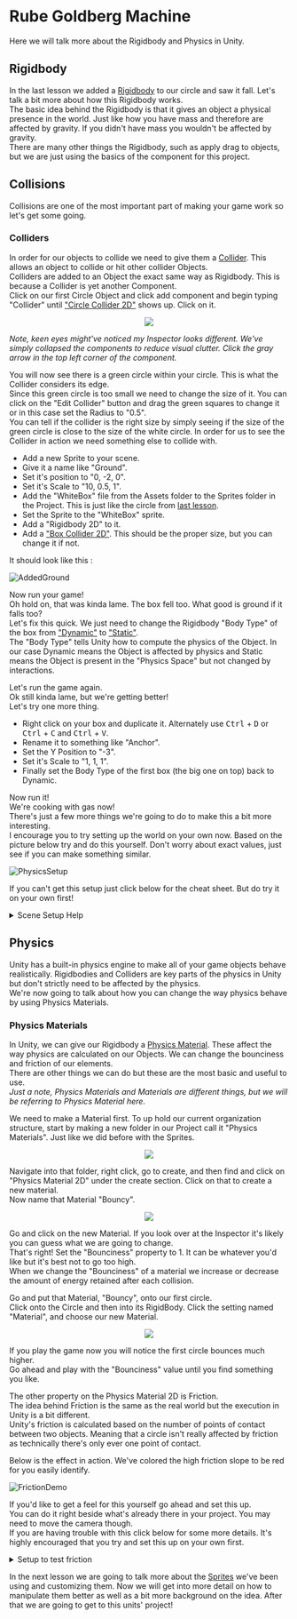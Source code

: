 # Rube Goldberg Machine

Here we will talk more about the Rigidbody and Physics in Unity.

## Rigidbody

In the last lesson we added a [Rigidbody](https://docs.unity3d.com/Manual/class-Rigidbody2D.html) to our circle and saw it fall. Let's talk a bit more about how this Rigidbody works.\
The basic idea behind the Rigidbody is that it gives an object a physical presence in the world. Just like how you have mass and therefore are affected by gravity. If you didn't have mass you wouldn't be affected by gravity.\
There are many other things the Rigidbody, such as apply drag to objects, but we are just using the basics of the component for this project.

## Collisions

Collisions are one of the most important part of making your game work so let's get some going.

### Colliders

In order for our objects to collide we need to give them a [Collider](https://docs.unity3d.com/Manual/Collider2D.html). This allows an object to collide or hit other collider Objects.\
Colliders are added to an Object the exact same way as Rigidbody. This is because a Collider is yet another Component.\
Click on our first Circle Object and click add component and begin typing "Collider" until ["Circle Collider 2D"](https://docs.unity3d.com/Manual/class-CircleCollider2D.html) shows up. Click on it.

<p align="center">
	<img src="Images/CircleCollider.JPG">
</p>

*Note, keen eyes might've noticed my Inspector looks different. We've simply collapsed the components to reduce visual clutter. Click the gray arrow in the top left corner of the component.*

You will now see there is a green circle within your circle. This is what the Collider considers its edge.\
Since this green circle is too small we need to change the size of it. You can click on the "Edit Collider" button and drag the green squares to change it or in this case set the Radius to "0.5".\
You can tell if the collider is the right size by simply seeing if the size of the green circle is close to the size of the white circle.
In order for us to see the Collider in action we need something else to collide with.

* Add a new Sprite to your scene.
* Give it a name like "Ground".
* Set it's position to "0, -2, 0".
* Set it's Scale to "10, 0.5, 1".
* Add the "WhiteBox" file from the Assets folder to the Sprites folder in the Project. This is just like the circle from [last lesson](./2%20GameObjects.md).
* Set the Sprite to the "WhiteBox" sprite.
* Add a "Rigidbody 2D" to it.
* Add a ["Box Collider 2D"](https://docs.unity3d.com/Manual/class-BoxCollider2D.html). This should be the proper size, but you can change it if not.

It should look like this :

![AddedGround](Images/AddedGround.JPG)

Now run your game!\
Oh hold on, that was kinda lame. The box fell too. What good is ground if it falls too?\
Let's fix this quick. We just need to change the Rigidbody "Body Type" of the box from ["Dynamic"](https://docs.unity3d.com/Manual/class-Rigidbody2D.html) to ["Static"](https://docs.unity3d.com/Manual/class-Rigidbody2D.html).\
The "Body Type" tells Unity how to compute the physics of the Object. In our case Dynamic means the Object is affected by physics and Static means the Object is present in the "Physics Space" but not changed by interactions.

Let's run the game again.\
Ok still kinda lame, but we're getting better!\
Let's try one more thing.

* Right click on your box and duplicate it. Alternately use <kbd>Ctrl</kbd> + <kbd>D</kbd> or <kbd>Ctrl</kbd> + <kbd>C</kbd> and <kbd>Ctrl</kbd> + <kbd>V</kbd>. 
* Rename it to something like "Anchor".
* Set the Y Position to "-3".
* Set it's Scale to "1, 1, 1".
* Finally set the Body Type of the first box (the big one on top) back to Dynamic.

Now run it!\
We're cooking with gas now!\
There's just a few more things we're going to do to make this a bit more interesting.\
I encourage you to try setting up the world on your own now. Based on the picture below try and do this yourself. Don't worry about exact values, just see if you can make something similar.

![PhysicsSetup](Images/PhysicsSetup.JPG)

If you can't get this setup just click below for the cheat sheet. But do try it on your own first!

<details>

<summary>Scene Setup Help</summary>
<br />

<p>

* Add a Circle Collider 2D and Rigidbody to the second circle. Just like on the first one.
* Shift the second circle a little to the left.
* Create a second Box with a Rigidbody set to Static and a box collider.
* Set the Position of the box to "-5, -4.5", the Rotations Z to "-45" and the Scale to "7, 0.5, 1".

These numbers don't need to be exact and you can change around the Scene to your liking. Feel free to play around with this. You will be able to understand this better if you do this yourself.

</p>

</details>

## Physics

Unity has a built-in physics engine to make all of your game objects behave realistically. Rigidbodies and Colliders are key parts of the physics in Unity but don't strictly need to be affected by the physics.\
We're now going to talk about how you can change the way physics behave by using Physics Materials.

### Physics Materials

In Unity, we can give our Rigidbody a [Physics Material](https://docs.unity3d.com/Manual/class-PhysicsMaterial2D.html). These affect the way physics are calculated on our Objects. We can change the bounciness and friction of our elements.\
There are other things we can do but these are the most basic and useful to use.\
*Just a note, Physics Materials and Materials are different things, but we will be referring to Physics Material here.*

We need to make a Material first. To up hold our current organization structure, start by making a new folder in our Project call it "Physics Materials". Just like we did before with the Sprites.

<p align="center">
	<img src="Images/Folders.JPG">
</p>

Navigate into that folder, right click, go to create, and then find and click on "Physics Material 2D" under the create section. Click on that to create a new material.\
Now name that Material "Bouncy".

<p align="center">
	<img src="Images/PhysicsMaterial.JPG">
</p>

Go and click on the new Material. If you look over at the Inspector it's likely you can guess what we are going to change.\
That's right! Set the "Bounciness" property to 1. It can be whatever you'd like but it's best not to go too high.\
When we change the "Bounciness" of a material we increase or decrease the amount of energy retained after each collision.

Go and put that Material, "Bouncy", onto our first circle.\
Click onto the Circle and then into its RigidBody. Click the setting named "Material", and choose our new Material.

<p align="center">
	<img src="Images/MaterialOnBody.JPG">
</p>

If you play the game now you will notice the first circle bounces much higher.\
Go ahead and play with the "Bounciness" value until you find something you like.

The other property on the Physics Material 2D is Friction.\
The idea behind Friction is the same as the real world but the execution in Unity is a bit different.\
Unity's friction is calculated based on the number of points of contact between two objects. Meaning that a circle isn't really affected by friction as technically there's only ever one point of contact.

Below is the effect in action. We've colored the high friction slope to be red for you easily identify.

![FrictionDemo](https://media.giphy.com/media/L39MSN192NeEOdvlwZ/giphy.gif)

If you'd like to get a feel for this yourself go ahead and set this up.\
You can do it right beside what's already there in your project. You may need to move the camera though.\
If you are having trouble with this click below for some more details. It's highly encouraged that you try and set this up on your own first.

<details>

<summary>Setup to test friction</summary>
<br />

<p>

*All the numbers used here are just suggestions. Go ahead and change it up to what you want.*

First we have to make our Physics Material for friction. 
* Make a new "Physics Material 2D" in the "Physics Materials" folder and name it "HighFriction".
* Click on the Material and set the "Friction" property to "2".

Then we need to set up our ramps.

* Start by making a new sprite, set its sprite to "WhiteBox", set it's scale in the X to "5", and rotate it in the Z axis to about "20". Name it something like "FrictionRamp".
* Give the sprite a "Rigidbody 2D" and "Box Collider 2D" component. Make sure the Rigidbody is set to "Static".
* Duplicate the Ramp and move the new one out of the way of the old one. Rename the new one to "FrictionRamp2".
* Give one of the ramps the "HighFriction" material.

Then our Boxes.

* Create a new sprite and set its sprite to "WhiteBox". Name it "Box1" or similar.
* Give the sprite a "Rigidbody 2D" and "Box Collider 2D" component.
* Position this Box a little above one of the ramps. Duplicate it, rename it, and move it onto the other ramp.

The setup does not need to be exact. Feel free to play around with this and make this to your liking. The result should be similar when you press play.\
You'll notice the Box that is going down the high friction ramp is sticking much more.

</p>

</details>

In the next lesson we are going to talk more about the [Sprites](https://docs.unity3d.com/Manual/Sprites.html) we've been using and customizing them. Now we will get into more detail on how to manipulate them better as well as a bit more background on the idea. After that we are going to get to this units' project!
